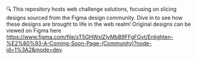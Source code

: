 🔍 This repository hosts web challenge solutions, focusing on slicing designs sourced from the Figma design community. Dive in to see how these designs are brought to life in the web realm! Original designs can be viewed on Figma here https://www.figma.com/file/xT5GHWxlZIyMbB9FFgFGyt/Enlighten-%E2%80%93-A-Coming-Soon-Page-(Community)?node-id=1%3A2&mode=dev.
